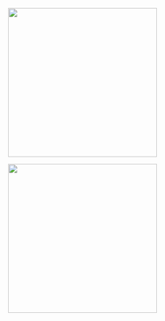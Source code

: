 <p align="center"><a href="https://s.lazada.co.id/s.kNtHc"><img src="https://lzd-img-global.slatic.net/g/tps/tfs/TB1PApewFT7gK0jSZFpXXaTkpXa-200-200.png" width="300"" /></a></p> 
                         <p align="center"><a href="https://tokopedia.link/tzstoremedan"><img src="https://img.shields.io/badge/TzStore%20Medan-blue?&style=flat-square&logo=TokoPedia" width="300"" /></a></p> 
                 
